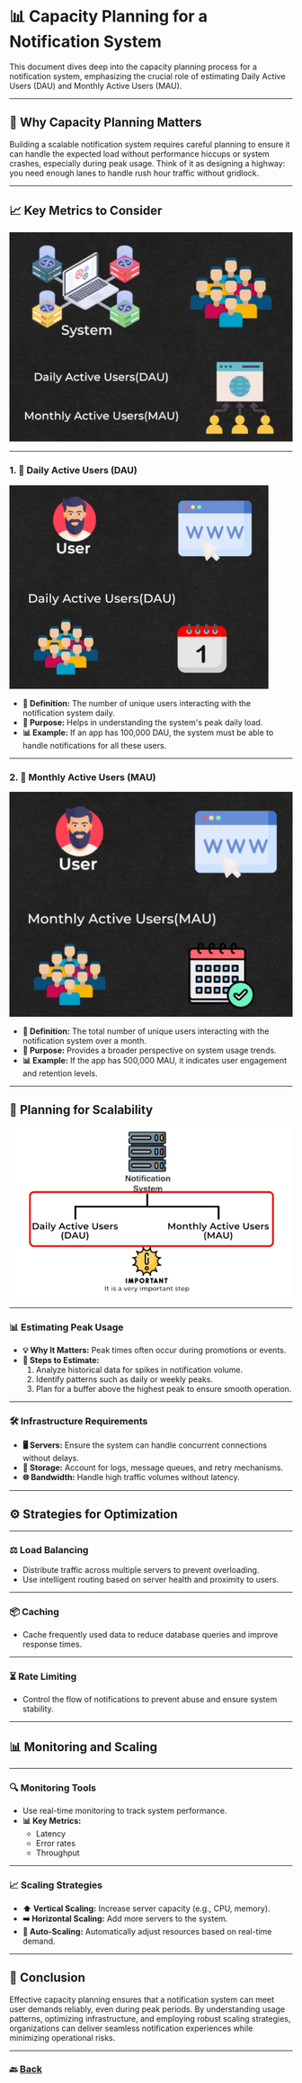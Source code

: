 # **📊 Capacity Planning for a Notification System**

This document dives deep into the capacity planning process for a notification system, emphasizing the crucial role of estimating Daily Active Users (DAU) and Monthly Active Users (MAU).

---

## **🚀 Why Capacity Planning Matters**

Building a scalable notification system requires careful planning to ensure it can handle the expected load without performance hiccups or system crashes, especially during peak usage. Think of it as designing a highway: you need enough lanes to handle rush hour traffic without gridlock.

---

## **📈 Key Metrics to Consider**

![01.png](img/01.png)

---

### **1. 📅 Daily Active Users (DAU)**

![02.png](img/02.png)

* **📝 Definition:** The number of unique users interacting with the notification system daily.
* **🎯 Purpose:** Helps in understanding the system's peak daily load.
* **📊 Example:** If an app has 100,000 DAU, the system must be able to handle notifications for all these users.

---

### **2. 📆 Monthly Active Users (MAU)**

![03.png](img/03.png)

* **📝 Definition:** The total number of unique users interacting with the notification system over a month.
* **🎯 Purpose:** Provides a broader perspective on system usage trends.
* **📊 Example:** If the app has 500,000 MAU, it indicates user engagement and retention levels.

---

## **📂 Planning for Scalability**

![04.png](img/04.png)

---

### **📊 Estimating Peak Usage**

* **💡 Why It Matters:** Peak times often occur during promotions or events.
* **🔧 Steps to Estimate:**
  1. Analyze historical data for spikes in notification volume.
  2. Identify patterns such as daily or weekly peaks.
  3. Plan for a buffer above the highest peak to ensure smooth operation.

---

### **🛠️ Infrastructure Requirements**

* **🖥️ Servers:** Ensure the system can handle concurrent connections without delays.
* **💾 Storage:** Account for logs, message queues, and retry mechanisms.
* **🌐 Bandwidth:** Handle high traffic volumes without latency.

---

## **⚙️ Strategies for Optimization**

---

### **⚖️ Load Balancing**

* Distribute traffic across multiple servers to prevent overloading.
* Use intelligent routing based on server health and proximity to users.

---

### **📦 Caching**

* Cache frequently used data to reduce database queries and improve response times.

---

### **⏳ Rate Limiting**

* Control the flow of notifications to prevent abuse and ensure system stability.

---

## **📊 Monitoring and Scaling**

---

### **🔍 Monitoring Tools**

* Use real-time monitoring to track system performance.
* **📊 Key Metrics:**
  * Latency
  * Error rates
  * Throughput

---

### **📈 Scaling Strategies**

* **⬆️ Vertical Scaling:** Increase server capacity (e.g., CPU, memory).
* **➡️ Horizontal Scaling:** Add more servers to the system.
* **🤖 Auto-Scaling:** Automatically adjust resources based on real-time demand.

---

## **🎯 Conclusion**

Effective capacity planning ensures that a notification system can meet user demands reliably, even during peak periods. By understanding usage patterns, optimizing infrastructure, and employing robust scaling strategies, organizations can deliver seamless notification experiences while minimizing operational risks.

---

### 🔙 [Back](../README.md)
